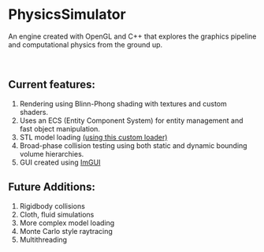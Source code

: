 # PhysicsSimulator
An engine created with OpenGL and C++ that explores the graphics pipeline and computational physics from the ground up.

<br>

## Current features:
1. Rendering using Blinn-Phong shading with textures and custom shaders.
2. Uses an ECS (Entity Component System) for entity management and fast object manipulation.
3. STL model loading <a href="https://github.com/zanbowie138/STLFileReader">(using this custom loader)</a>
4. Broad-phase collision testing using both static and dynamic bounding volume hierarchies.
5. GUI created using [ImGUI](https://github.com/ocornut/imgui)

## Future Additions:
1. Rigidbody collisions
2. Cloth, fluid simulations
3. More complex model loading
4. Monte Carlo style raytracing
5. Multithreading
